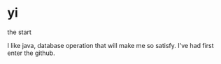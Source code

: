 # yi
the start


I like java, database operation that will make me so satisfy.
I've had first enter the github.
